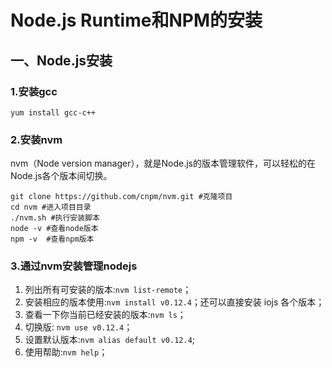 # Node.js Runtime和NPM的安装
## 一、Node.js安装
### 1.安装gcc
	yum install gcc-c++
### 2.安装nvm
nvm（Node version manager），就是Node.js的版本管理软件，可以轻松的在Node.js各个版本间切换。

	git clone https://github.com/cnpm/nvm.git #克隆项目
	cd nvm #进入项目目录
	./nvm.sh #执行安装脚本
	node -v	#查看node版本
	npm -v	#查看npm版本
### 3.通过nvm安装管理nodejs

1. 列出所有可安装的版本:`nvm list-remote`；
2. 安装相应的版本使用:`nvm install v0.12.4`；还可以直接安装 iojs 各个版本；
3. 查看一下你当前已经安装的版本:`nvm ls`；
4. 切换版: `nvm use v0.12.4`；
5. 设置默认版本:`nvm alias default v0.12.4`;
6. 使用帮助:`nvm help`；